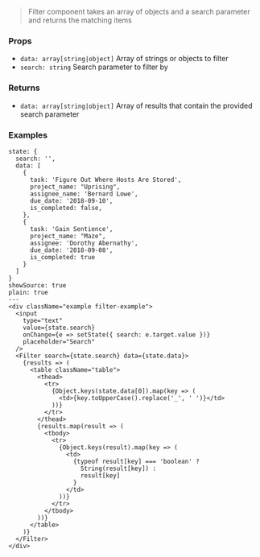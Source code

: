 > Filter component takes an array of objects and a search parameter and returns the matching items

### Props

- `data: array[string|object]` Array of strings or objects to filter
- `search: string` Search parameter to filter by

### Returns
- `data: array[string|object]` Array of results that contain the provided search parameter

### Examples

```react
state: {
  search: '',
  data: [
    {
      task: 'Figure Out Where Hosts Are Stored',
      project_name: "Uprising",
      assignee_name: 'Bernard Lowe',
      due_date: '2018-09-10',
      is_completed: false,
    },
    {
      task: 'Gain Sentience',
      project_name: "Maze",
      assignee: 'Dorothy Abernathy',
      due_date: '2018-09-08',
      is_completed: true
    }
  ]
}
showSource: true
plain: true
---
<div className="example filter-example">
  <input
    type="text"
    value={state.search}
    onChange={e => setState({ search: e.target.value })}
    placeholder="Search"
  />
  <Filter search={state.search} data={state.data}>
    {results => (
      <table className="table">
        <thead>
          <tr>
            {Object.keys(state.data[0]).map(key => (
              <td>{key.toUpperCase().replace('_', ' ')}</td>
            ))}
          </tr>
        </thead>
        {results.map(result => (
          <tbody>
            <tr>
              {Object.keys(result).map(key => (
                <td>
                  {typeof result[key] === 'boolean' ?
                    String(result[key]) :
                    result[key]
                  }
                </td>
              ))}
            </tr>
          </tbody>
        ))}
      </table>
    )}
  </Filter>
</div>
```